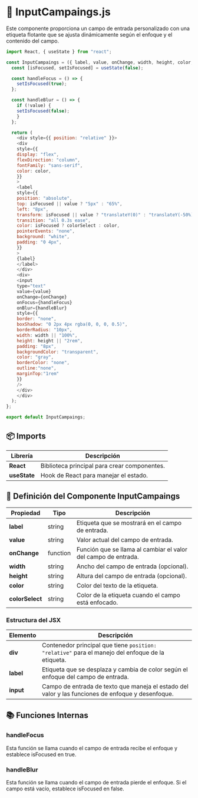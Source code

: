 # 📝 InputCampaings.js

Este componente proporciona un campo de entrada personalizado con una etiqueta flotante que se ajusta dinámicamente según el enfoque y el contenido del campo.

```js
import React, { useState } from "react";

const InputCampaings = ({ label, value, onChange, width, height, color, colorSelect }) => {
  const [isFocused, setIsFocused] = useState(false);

  const handleFocus = () => {
    setIsFocused(true);
  };

  const handleBlur = () => {
    if (!value) {
    setIsFocused(false);
    }
  };

  return (
    <div style={{ position: "relative" }}>
    <div
    style={{
    display: "flex",
    flexDirection: "column",
    fontFamily: "sans-serif",
    color: color,
    }}
    >
    <label
    style={{
    position: "absolute",
    top: isFocused || value ? "5px" : "65%",
    left: "8px",
    transform: isFocused || value ? "translateY(0)" : "translateY(-50%)",
    transition: "all 0.3s ease",
    color: isFocused ? colorSelect : color,
    pointerEvents: "none",
    background: "white", 
    padding: "0 4px", 
    }}
    >
    {label}
    </label>
    </div>
    <div>
    <input
    type="text"
    value={value}
    onChange={onChange}
    onFocus={handleFocus}
    onBlur={handleBlur}
    style={{
    border: "none",
    boxShadow: "0 2px 4px rgba(0, 0, 0, 0.5)",
    borderRadius: "10px",
    width: width || "100%",
    height: height || "2rem",
    padding: "8px",
    backgroundColor: "transparent", 
    color: "gray",
    borderColor: "none", 
    outline:"none",
    marginTop:"1rem"
    }}
    />
    </div>
    </div>
  );
};

export default InputCampaings;
```

## 📦 Imports

| Librería                  | Descripción                                           |
|---------------------------|-------------------------------------------------------|
| **React**                 | Biblioteca principal para crear componentes.          |
| **useState**              | Hook de React para manejar el estado.                 |

## 🚀 Definición del Componente InputCampaings

| Propiedad      | Tipo      | Descripción                                                                 |
|----------------|-----------|-----------------------------------------------------------------------------|
| **label**      | string    | Etiqueta que se mostrará en el campo de entrada.                          |
| **value**      | string    | Valor actual del campo de entrada.                                        |
| **onChange**   | function  | Función que se llama al cambiar el valor del campo de entrada.            |
| **width**      | string    | Ancho del campo de entrada (opcional).                                    |
| **height**     | string    | Altura del campo de entrada (opcional).                                   |
| **color**      | string    | Color del texto de la etiqueta.                                           |
| **colorSelect**| string    | Color de la etiqueta cuando el campo está enfocado.                       |

### Estructura del JSX

| Elemento          | Descripción                                                                                          |
|-------------------|------------------------------------------------------------------------------------------------------|
| **div**           | Contenedor principal que tiene `position: "relative"` para el manejo del enfoque de la etiqueta.    |
| **label**         | Etiqueta que se desplaza y cambia de color según el enfoque del campo de entrada.                   |
| **input**         | Campo de entrada de texto que maneja el estado del valor y las funciones de enfoque y desenfoque.   |

## 📚 Funciones Internas

### handleFocus

Esta función se llama cuando el campo de entrada recibe el enfoque y establece isFocused en true.

### handleBlur

Esta función se llama cuando el campo de entrada pierde el enfoque. Si el campo está vacío, establece isFocused en false.